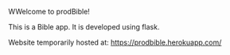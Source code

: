 WWelcome to prodBible!

This is a Bible app. It is developed using flask.

Website temporarily hosted at: https://prodbible.herokuapp.com/
